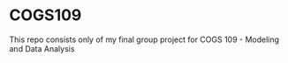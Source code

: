 # COGS109

This repo consists only of my final group project for COGS 109 - Modeling and Data Analysis
